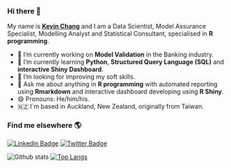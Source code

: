 ### Hi there 👋

My name is **[Kevin Chang](https://www.kevinchang.nz)** and I am a Data Scientist, Model Assurance Specialist, Modelling Analyst and Statistical Consultant, specialised in **R programming**. 

- 🔭 I’m currently working on **Model Validation** in the Banking industry.
- 🌱 I’m currently learning **Python**, **Structured Query Language (SQL)** and **interactive Shiny Dashboard**. 
- 🤔 I’m looking for improving my soft skills. 
- 💬 Ask me about anything in **R programming** with automated reporting using **Rmarkdown** and interactive dashboard developing using **R Shiny**.
- 😄 Pronouns: He/him/his.
- 🇳🇿 I´m based in Auckland, New Zealand, originally from Taiwan. 

### Find me elsewhere 🌎

[![Linkedin Badge](https://img.shields.io/badge/-LinkedIn-blue?style=flat-square&logo=Linkedin&logoColor=white&link=https://www.linkedin.com/in/kevin-ct-chang/)](https://www.linkedin.com/in/kevin-ct-chang/)  [![Twitter Badge](https://img.shields.io/badge/-Twitter-1ca0f1?style=flat-square&labelColor=1ca0f1&logo=twitter&logoColor=white&link=https://twitter.com/kevin_ct_chang)](https://twitter.com/kevin_ct_chang)


![Github stats](https://github-readme-stats.vercel.app/api?username=kcha193&show_icons=true&bg_color=00000000)
[![Top Langs](https://github-readme-stats.vercel.app/api/top-langs/?username=kcha193&hide=html)](https://github.com/anuraghazra/github-readme-stats)



<!--
**kcha193/kcha193** is a ✨ _special_ ✨ repository because its `README.md` (this file) appears on your GitHub profile.

Here are some ideas to get you started:

- 🔭 I’m currently working on ...
- 🌱 I’m currently learning ...
- 👯 I’m looking to collaborate on ...
- 🤔 I’m looking for help with ...
- 💬 Ask me about ...
- 📫 How to reach me: ...
- 😄 Pronouns: ...
- ⚡ Fun fact: ...
-->
